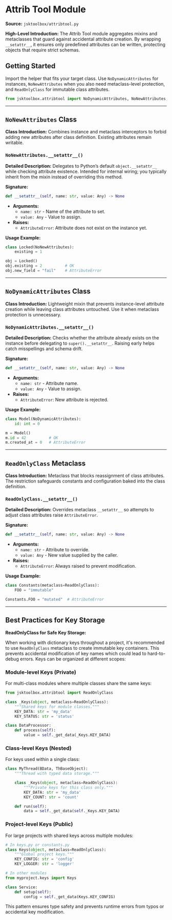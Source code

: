 # Attrib Tool Module

**Source:** `jsktoolbox/attribtool.py`

**High-Level Introduction:**
The Attrib Tool module aggregates mixins and metaclasses that guard against accidental attribute creation. By wrapping `__setattr__`, it ensures only predefined attributes can be written, protecting objects that require strict schemas.

## Getting Started

Import the helper that fits your target class. Use `NoDynamicAttributes` for instances, `NoNewAttributes` when you also need metaclass-level protection, and `ReadOnlyClass` for immutable class attributes.

```python
from jsktoolbox.attribtool import NoDynamicAttributes, NoNewAttributes, ReadOnlyClass
```

---

## `NoNewAttributes` Class

**Class Introduction:**
Combines instance and metaclass interceptors to forbid adding new attributes after class definition. Existing attributes remain writable.

### `NoNewAttributes.__setattr__()`

**Detailed Description:**
Delegates to Python’s default `object.__setattr__` while checking attribute existence. Intended for internal wiring; you typically inherit from the mixin instead of overriding this method.

**Signature:**

```python
def __setattr__(self, name: str, value: Any) -> None
```

- **Arguments:**
  - `name: str` - Name of the attribute to set.
  - `value: Any` - Value to assign.
- **Raises:**
  - `AttributeError`: Attribute does not exist on the instance yet.

**Usage Example:**

```python
class Locked(NoNewAttributes):
    existing = 1

obj = Locked()
obj.existing = 2          # OK
obj.new_field = "fail"    # AttributeError
```

---

## `NoDynamicAttributes` Class

**Class Introduction:**
Lightweight mixin that prevents instance-level attribute creation while leaving class attributes untouched. Use it when metaclass protection is unnecessary.

### `NoDynamicAttributes.__setattr__()`

**Detailed Description:**
Checks whether the attribute already exists on the instance before delegating to `super().__setattr__`. Raising early helps catch misspellings and schema drift.

**Signature:**

```python
def __setattr__(self, name: str, value: Any) -> None
```

- **Arguments:**
  - `name: str` - Attribute name.
  - `value: Any` - Value to assign.
- **Raises:**
  - `AttributeError`: New attribute is rejected.

**Usage Example:**

```python
class Model(NoDynamicAttributes):
    id: int = 0

m = Model()
m.id = 42          # OK
m.created_at = 0   # AttributeError
```

---

## `ReadOnlyClass` Metaclass

**Class Introduction:**
Metaclass that blocks reassignment of class attributes. The restriction safeguards constants and configuration baked into the class definition.

### `ReadOnlyClass.__setattr__()`

**Detailed Description:**
Overrides metaclass `__setattr__` so attempts to adjust class attributes raise `AttributeError`.

**Signature:**

```python
def __setattr__(self, name: str, value: Any) -> None
```

- **Arguments:**
  - `name: str` - Attribute to override.
  - `value: Any` - New value supplied by the caller.
- **Raises:**
  - `AttributeError`: Always raised to prevent modification.

**Usage Example:**

```python
class Constants(metaclass=ReadOnlyClass):
    FOO = "immutable"

Constants.FOO = "mutated"  # AttributeError
```

---

## Best Practices for Key Storage

**ReadOnlyClass for Safe Key Storage:**

When working with dictionary keys throughout a project, it's recommended to use `ReadOnlyClass` metaclass to create immutable key containers. This prevents accidental modification of key names which could lead to hard-to-debug errors. Keys can be organized at different scopes:

### Module-level Keys (Private)

For multi-class modules where multiple classes share the same keys:

```python
from jsktoolbox.attribtool import ReadOnlyClass

class _Keys(object, metaclass=ReadOnlyClass):
    """Shared keys for module classes."""
    KEY_DATA: str = 'my_data'
    KEY_STATUS: str = 'status'

class DataProcessor:
    def process(self):
        value = self._get_data(_Keys.KEY_DATA)
```

### Class-level Keys (Nested)

For keys used within a single class:

```python
class MyThread(BData, ThBaseObject):
    """Thread with typed data storage."""

    class _Keys(object, metaclass=ReadOnlyClass):
        """Private keys for this class only."""
        KEY_DATA: str = 'my_data'
        KEY_COUNT: str = 'count'

    def run(self):
        data = self._get_data(self._Keys.KEY_DATA)
```

### Project-level Keys (Public)

For large projects with shared keys across multiple modules:

```python
# In keys.py or constants.py
class Keys(object, metaclass=ReadOnlyClass):
    """Global project keys."""
    KEY_CONFIG: str = 'config'
    KEY_LOGGER: str = 'logger'

# In other modules
from myproject.keys import Keys

class Service:
    def setup(self):
        config = self._get_data(Keys.KEY_CONFIG)
```

This pattern ensures type safety and prevents runtime errors from typos or accidental key modification.
